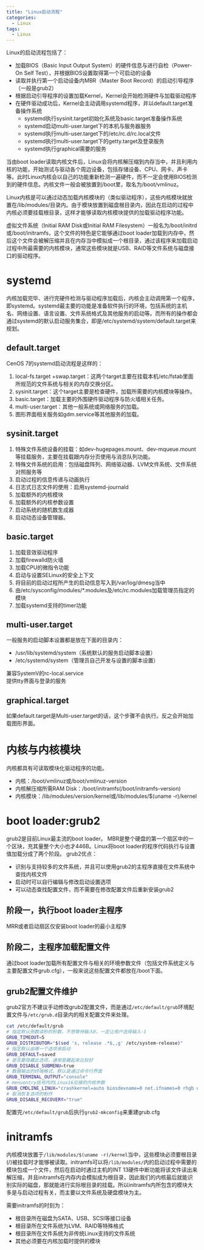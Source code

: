 ```yaml
---
title: "Linux启动流程"
categories:
  - Linux
tags:
  - Linux
---
```


<!--more-->

Linux的启动流程包括了：
- 加载BIOS（Basic Input Output System）的硬件信息与进行自检（Power-On Self Test），并根据BIOS设置取得第一个可启动的设备
- 读取并执行第一个启动设备内MBR（Master Boot Record）的启动引导程序（一般是grub2）
- 根据启动引导程序的设置加载Kernel，Kernel会开始检测硬件与加载驱动程序
- 在硬件驱动成功后，Kernel会主动调用systemd程序，并以default.target准备操作系统
  - systemd执行sysinit.target初始化系统及basic.target准备操作系统
  - systemd启动multi-user.target下的本机与服务器服务
  - systemd执行multi-user.target下的/etc/rc.d/rc.local文件
  - systemd执行multi-user.target下的getty.target及登录服务
  - systemd执行graphical需要的服务

当由boot loader读取内核文件后，Linux会将内核解压缩到内存当中，并且利用内核的功能，开始测试与驱动各个周边设备，包括存储设备、CPU、网卡、声卡等。此时Linux内核会以自己的功能重新检测一遍硬件，而不一定会使用BIOS检测到的硬件信息。内核文件一般会被放置到/boot里，取名为/boot/vmlinuz。

Linux内核是可以通过动态加载内核模块的（类似驱动程序），这些内核模块就放置在/lib/modules/目录内。由于模块放置到磁盘根目录内，因此在启动的过程中内核必须要挂载根目录，这样才能够读取内核模块提供的加载驱动程序功能。

虚拟文件系统（Initial RAM Disk或Initial RAM Filesystem）一般名为/boot/initrd或/boot/initramfs，这个文件的特色是它能够通过boot loader加载到内存中，然后这个文件会被解压缩并且在内存当中模拟成一个根目录，通过该程序来加载启动过程中所最需要的内核模块，通常这些模块就是USB、RAID等文件系统与磁盘接口的驱动程序。
# systemd
内核加载完毕、进行完硬件检测与驱动程序加载后，内核会主动调用第一个程序，即systemd。systemd最主要的功能是准备软件执行的环境，包括系统的主机名、网络设置、语言设置、文件系统格式及其他服务的启动等。而所有的操作都会通过systemd的默认启动服务集合，即是/etc/systemd/system/default.target来规划。
## default.target
CenOS 7的systemd启动流程是这样的：
1. local-fs.target +swap.target：这两个target主要在挂载本机/etc/fstab里面所规范的文件系统与相关的内存交换分区。
2. sysinit.target：这个target主要是检查硬件，加载所需要的内核模块等操作。
3. basic.target：加载主要的外围硬件驱动程序与防火墙相关任务。
4. multi-user.target：其他一般系统或网络服务的加载。
5. 图形界面相关服务如gdm.service等其他服务的加载。
## sysinit.target
1. 特殊文件系统设备的挂载：如dev-hugepages.mount、dev-mqueue.mount等挂载服务，主要在挂载跟内存分页使用与消息队列功能。
2. 特殊文件系统的启用：包括磁盘阵列、网络驱动器、LVM文件系统、文件系统对照服务等
3. 启动过程的信息传递与动画执行
4. 日志式日志文件的使用：启用systemd-journald
5. 加载额外的内核模块
6. 加载额外的内核参数设置
7. 启动系统的随机数生成器
8. 启动动态设备管理器。
## basic.target
1. 加载音效驱动程序
2. 加载firewalld防火墙
3. 加载CPU的微指令功能
4. 启动与设置SELinux的安全上下文
5. 将目前的启动过程所产生的启动信息写入到/var/log/dmesg当中
6. 由/etc/sysconfig/modules/*.modules及/etc/rc.modules加载管理员指定的模块
7. 加载systemd支持的timer功能
## multi-user.target
一般服务的启动脚本设置都是放在下面的目录内：
- /usr/lib/systemd/system（系统默认的服务启动脚本设置）
- /etc/systemd/system（管理员自己开发与设置的脚本设置）

兼容SystemV的rc-local.service  
提供tty界面与登录的服务
## graphical.target
如果default.target是Multi-user.target的话，这个步骤不会执行。反之会开始加载图形界面。
# 内核与内核模块
内核都具有可读取模块化驱动程序的功能。
- 内核：/boot/vmlinuz或/boot/vmlinuz-version
- 内核解压缩所需RAM Disk：/boot/initramfs(/boot/initramfs-version)
- 内核模块：/lib/modules/version/kernel或/lib/modules/$(uname -r)/kernel
# boot loader:grub2
grub2是目前Linux最主流的boot loader。
MBR是整个硬盘的第一个扇区中的一个区块，充其量整个大小也才446B。Linux将boot loader的程序代码执行与设置值加载分成了两个阶段。
grub2优点：
- 识别与支持较多的文件系统，并且可以使用grub2的主程序直接在文件系统中查找内核文件
- 启动时可以自行编辑与修改启动设置选项
- 可以动态查找配置文件，而不需要在修改配置文件后重新安装grub2
## 阶段一，执行boot loader主程序
MRR或者启动扇区仅安装boot loader的最小主程序
## 阶段二，主程序加载配置文件
通过boot loader加载所有配置文件与相关的环境参数文件（包括文件系统定义与主要配置文件grub.cfg），一般来说这些配置文件都放在/boot下面。
## grub2配置文件维护
grub2官方不建议手动修改grub2配置文件，而是通过`/etc/default/grub`环境配置文件与`/etc/grub.d`目录内的相关配置文件来处理。
```bash
cat /etc/default/grub
# 指定默认倒数读秒的秒数，不想等待输入0，一定让用户选择输入-1
GRUB_TIMEOUT=5
GRUB_DISTRIBUTOR="$(sed 's, release .*$,,g' /etc/system-release)"
# 指定默认由哪一个选项来启动
GRUB_DEFAULT=saved
# 是否要隐藏此选项，通常是藏起来比较好
GRUB_DISABLE_SUBMENU=true
# 数据输出的终端格式，默认是通过命令行界面
GRUB_TERMINAL_OUTPUT="console"
# menuentry括号内的Linux16后接的内核参数
GRUB_CMDLINE_LINUX="crashkernel=auto biosdevname=0 net.ifnames=0 rhgb quiet"
# 取消恢复选项的制作
GRUB_DISABLE_RECOVERY="true"
```
配置完`/etc/default/grub`后执行`grub2-mkconfig`来重建grub.cfg
# initramfs
内核模块放置于`/lib/modules/$(uname -r)/kernel`当中，这些模块必须要根目录(/)被挂载时才能够被读取。initramfs可以将`/lib/modules/`内的启动过程中需要的模块包成一个文件，然后在启动时通过主机的INT 13硬件中断功能将该文件读出来解压缩，并且initramfs在内存内会模拟成为根目录，因此我们的内核最后就能识别实际的磁盘，那就能进行实际根目录的挂载。所以initramfs内所包含的模块大多是与启动过程有关，而主要以文件系统及硬盘模块为主。

需要initramfs的时刻为：
- 根目录所在磁盘为SATA、USB、SCSI等接口设备
- 根目录所在文件系统为LVM、RAID等特殊格式
- 根目录所在文件系统为非传统Linux支持的文件系统
- 其他必须要在内核加载时提供的模块